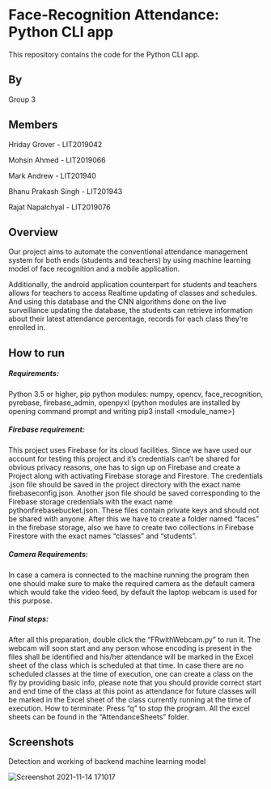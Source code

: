 # Face-Recognition Attendance: Python CLI app
This repository contains the code for the Python CLI app. 

## By 
Group 3 

## Members
Hriday Grover - LIT2019042 

Mohsin Ahmed - LIT2019066 

Mark Andrew - LIT201940 

Bhanu Prakash Singh - LIT201943

Rajat Napalchyal - LIT2019076


## Overview
Our project aims to automate the conventional attendance management system for both ends (students and teachers) by using machine learning model 
of face recognition and a mobile application.

Additionally, the android application counterpart for students and teachers allows for teachers to access Realtime updating of classes and schedules. And using this database and the CNN algorithms done on the live surveillance updating the database, the students can retrieve information about their latest attendance percentage, records for each class they're enrolled in.

## How to run
##### Requirements: 
Python 3.5 or higher, pip
python modules: numpy, opencv, face_recognition, pyrebase, firebase_admin, openpyxl
(python modules are installed by opening command prompt and writing pip3 install <module_name>)

##### Firebase requirement:
This project uses Firebase for its cloud facilities. Since we have used our account for testing this project and it’s credentials can’t be shared for obvious privacy reasons, one has to sign up on Firebase and create a Project along with activating Firebase storage and Firestore. The credentials .json file should be saved in the project directory with the exact name  firebaseconfig.json. Another json file should be saved corresponding to the Firebase storage credentials with the exact name pythonfirebasebucket.json. These files contain private keys and should not be shared with anyone.
After this we have to create a folder named “faces” in the firebase storage, also we have to create two collections in Firebase Firestore with the exact names “classes” and “students”.

##### Camera Requirements:
In case a camera is connected to the machine running the program then one should make sure to make the required camera as the default camera which would take the video feed, by default the laptop webcam is used for this purpose.

##### Final steps:
After all this preparation, double click the “FRwithWebcam.py” to run it. The webcam will soon start and any person whose encoding is present in the files shall be identified and his/her attendance will be marked in the Excel sheet of the class which is scheduled at that time. In case there are no scheduled classes at the time of execution, one can create a class on the fly by providing basic info, please note that you should provide correct start and end time of the class at this point as attendance for future classes will be marked in the Excel sheet of the class currently running at the time of execution.
How to terminate:
Press “q” to stop the program. All the excel sheets can be found in the “AttendanceSheets” folder.


## Screenshots


Detection and working of backend machine learning model

![Screenshot 2021-11-14 171017](https://user-images.githubusercontent.com/57047418/141684752-36e943fd-66e5-4682-b77f-a74864a37605.png)

